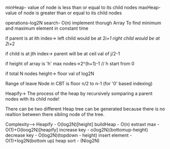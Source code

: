 minHeap- value of node is less than or equal to its child nodes
maxHeap- value of node is greater than or equal to its child nodes

operations-log2N
search- O(n)
implement thorugh Array
To find minimum and maximum element in constant time

if parent is at ith index->
left child would be at 2*i+1
right child would be at 2*i+2

if child is at jth index->
parent will be at ceil val of j/2-1

if height of array is 'h' 
max nodes->2^(h+1)-1   // h start from 0

if total N nodes
height-> floor val of log2N

Range of leave Node in CBT is
floor n/2 to n-1  (for '0' based indexing)

Heapify-> The process of the heap by recursively somparing a parent nodes with its child node!

There can be two different Heap tree can be generated because there is no realtion between there sibling node of the tree.

Complexity-->
Heapify - O(log2N)[height]
buildHeap - O(n)
extraxt max - O(1)+O(loog2N)[heapify]
increase  key - o(log2N)(bottomup-height)
decrease key - O(log2N)(topdown - height)
insert element - O(1)+log2N(bottom up)
heap sort - (Nlog2N)
